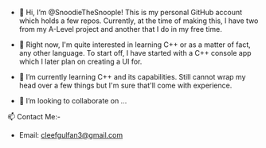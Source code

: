 - 👋 Hi, I’m @SnoodieTheSnoople! This is my personal GitHub account which holds a few repos. Currently, at the time of making this, I have two from my A-Level project and another that I do in my free time.

- 👀 Right now, I'm quite interested in learning C++ or as a matter of fact, any other language. To start off, I have started with a C++ console app which I later plan on creating a UI for.

- 🌱 I’m currently learning C++ and its capabilities. Still cannot wrap my head over a few things but I'm sure that'll come with experience.

- 💞️ I’m looking to collaborate on ...

📫 Contact Me:-
- Email: cleefgulfan3@gmail.com

<!---
SnoodieTheSnoople/SnoodieTheSnoople is a ✨ special ✨ repository because its `README.md` (this file) appears on your GitHub profile.
You can click the Preview link to take a look at your changes.
--->
